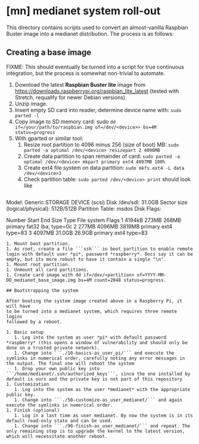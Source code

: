 # [mn] medianet system roll-out

This directory contains scripts used to convert an almost-vanilla Raspbian
Buster image into a medianet distribution. The process is as follows:

## Creating a base image

FIXME: This should eventually be turned into a script for true continuous
integration, but the process is somewhat non-trivial to automate.

1. Download the latest **Raspbian Buster lite** image from
https://downloads.raspberrypi.org/raspbian_lite_latest (tested with Stretch, requalify for newer Debian versions).
1. Unzip image.
1. Insert empty SD card into reader, determine device name with: ```sudo parted -l```
1. Copy image to SD memory card: sudo ```dd if=/your/path/to/raspbian.img of=/dev/<device>> bs=4M status=progress```
1. With gparted or similar tool:
   1. Resize root partition to 4096 minus 256 (size of boot) MB: ```sudo parted -a optimal /dev/<device> resizepart 2 4096MB```
   1. Create data partition to span remainder of card: ```sudo parted -a optimal /dev/<device> mkpart primary ext4 4097MB 100%```
   1. Create ext4 file system on data partition: ```sudo mkfs.ext4 -L data /dev/<device>3```
   1. Check partition table: ```sudo parted /dev/<device> print``` should look like
      ```
Model: Generic STORAGE DEVICE (scsi)
Disk /dev/sdl: 31.0GB
Sector size (logical/physical): 512B/512B
Partition Table: msdos
Disk Flags: 

Number  Start   End     Size    Type     File system  Flags
 1      4194kB  273MB   268MB   primary  fat32        lba, type=0c
 2      277MB   4096MB  3819MB  primary  ext4         type=83
 3      4097MB  31.0GB  26.9GB  primary  ext4         type=83
```
1. Mount boot partition.
1. As root, create a file ```ssh``` in boot partition to enable remote login with default user *pi*, password *raspberry*. Docs say it can be empty, but its more robust to have it contain a single "\n".
1. Mount root partition.
1. Unmount all card partitions.
1. Create card image with dd if=/dev/<partition> of=YYYY-MM-DD_medianet_base_image.img bs=4M count=2048 status=progress.

## Bootstrapping the system

After booting the system image created above in a Raspberry Pi, it will have
to be turned into a medianet system, which requires three remote logins
followed by a reboot.

1. Basic setup
   1. Log into the system as user *pi* with default password *raspberry* (this opens a window of vulnerability and should only be done on a trusted private network).
   1. Change into ```./10-basics-as_user_pi/``` and execute the symlinks in numerical order, carefully noting any error messages in the output. The final one will reboot the system
   1. Drop your own public key into ```/home/medianet/.ssh/authorized_keys```, since the one installed by default is ours and the private key is not part of this repository
1. Customization
   1. Log into the system as the user *medianet* with the appropriate public key.
   1. Change into ```./50-customize-as_user_medianet/``` and again execute the symlinks in numerical order.
1. Finish (optional)
   1. Log in a last time as user medianet. By now the system is in its default read-only state and can be used.
   1. Change into ```./90-finish-as_user_medianet/``` and repeat. The only remaining step is to upgrade the kernel to the latest version, which will necessitate another reboot.



